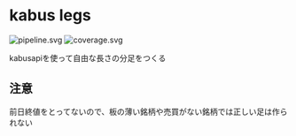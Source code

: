 # kabus legs

![pipeline.svg](https://gitlab.com/tsuchinaga/kabus-legs/badges/master/pipeline.svg)
![coverage.svg](https://gitlab.com/tsuchinaga/kabus-legs/badges/master/coverage.svg)

kabusapiを使って自由な長さの分足をつくる

## 注意

前日終値をとってないので、板の薄い銘柄や売買がない銘柄では正しい足は作られない